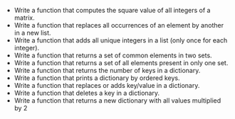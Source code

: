 - Write a function that computes the square value of all integers of a matrix.  
- Write a function that replaces all occurrences of an element by another in a new list.  
- Write a function that adds all unique integers in a list (only once for each integer).  
- Write a function that returns a set of common elements in two sets.  
- Write a function that returns a set of all elements present in only one set.  
- Write a function that returns the number of keys in a dictionary.  
- Write a function that prints a dictionary by ordered keys.  
- Write a function that replaces or adds key/value in a dictionary.  
- Write a function that deletes a key in a dictionary.  
- Write a function that returns a new dictionary with all values multiplied by 2  
